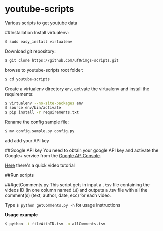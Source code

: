 youtube-scripts
============

Various scripts to get youtube data

##Installation
Install virtualenv:

``` sh
$ sudo easy_install virtualenv
```

Download git repository:

``` sh
$ git clone https://github.com/uf0/imgs-scripts.git
```

browse to youtube-scripts root folder:

``` sh
$ cd youtube-scripts
```

Create a virtualenv directory `env`, activate the virtualenv and install the requirements:

``` sh
$ virtualenv --no-site-packages env
$ source env/bin/activate
$ pip install -r requirements.txt
```

Rename the config sample file:

``` sh
$ mv config.sample.py config.py
```
add add your API key

##Google API key
You need to obtain your google API key and activate the Google+ service from the [Google API Console](https://code.google.com/apis/console).

[Here](https://www.youtube.com/watch?v=69ZwR4o7oGQ) there's a quick video tutorial


##Run scripts

###getComments.py
This script gets in input a `.tsv` file containing the videos ID (in one column named `id`) and outputs a .tsv file with all the comment(s) (text, author, date, ecc) for each video.

Type `$ python getComments.py -h` for usage instructions

**Usage example**

``` sh
$ python -i fileWithID.tsv -o allComments.tsv
```